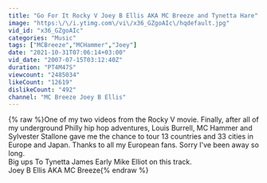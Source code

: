 ```yaml
---
title: "Go For It Rocky V Joey B Ellis AKA MC Breeze and Tynetta Hare"
image: "https:\/\/i.ytimg.com\/vi\/x36_GZgoAIc\/hqdefault.jpg"
vid_id: "x36_GZgoAIc"
categories: "Music"
tags: ["MCBreeze","MCHammer","Joey"]
date: "2021-10-31T07:06:14+03:00"
vid_date: "2007-07-15T03:12:40Z"
duration: "PT4M47S"
viewcount: "2485034"
likeCount: "12619"
dislikeCount: "492"
channel: "MC Breeze Joey B Ellis"
---
```

{% raw %}One of my two videos from the Rocky V movie. Finally, after all of my underground Philly hip hop adventures, Louis Burrell, MC Hammer and Sylvester Stallone gave me the chance to tour 13 countries and 33 cities in Europe and Japan. Thanks to all my European fans. Sorry I've been away so long.<br />Big ups To Tynetta James Early Mike Elliot on this track.<br />Joey B Ellis AKA MC Breeze{% endraw %}
